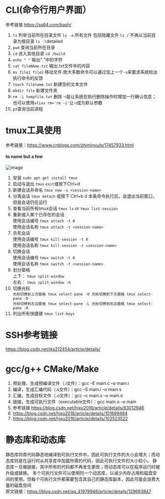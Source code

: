# CLI(命令行用户界面）
参考链接 <https://ss64.com/bash/>
1. `ls` 列举当前所在目录文件 `ls -a` 所有文件 包括隐藏文件 `ls /` 不再以当前目录为根目录 `ls -l`detailed
2. `pwd` 查询当前所在目录
3. `cd` 进入其他目录 `cd /build`
4. `echo " "` 输出" "中的字符
5. `cat fileNAme.txt` 输出.txt文件中的内容
6. `mv file1 file2` 移动文件.绝大多数命令可以通过加上一个`-v`来要求系统给出执行命令的反馈
7. `touch filename.txt` 新建空的文本文件
8. `mkdir file` 新建文件夹
9. `rm -i tempfile.txt` 删除 -i是让系统在执行删除操作时增加一行确认信息；也可以使用`alias rm='rm -i'`让-i成为默认参数
10. `ps`查询当前进程

# tmux工具使用
参考链接：<https://www.cnblogs.com/zhiminyu/p/17457933.html> 
#### to name but a few
 ![image](https://github.com/user-attachments/assets/e8e445a3-247f-4fdc-adb2-e45d276acfcb)
 1. 安装 `sudo apt-get install tmux`
 2. 启动与退出 `tmux`   `exit`或按下Ctrl+d
 3. 新建会话并命名 `tmux new -s <session-name> `
 4. 分离会话 `tmux detach` 或按下 Ctrl+b d  本条命令执行后，会退出当前窗口，但是会话仍在运行
 5. 查看当前所有tmux会话 `tmux ls` or `tmux list-session`
 6. 重新接入某个已存在的会话 <br>
     使用会话编号 `tmux attach -t 0` <br>
     使用会话名称 `tmux attach -t <session-name>` <br>
 7. 杀死会话 <br>
     使用会话编号 `tmux kill-session -t 0` <br>
     使用会话名称 `tmux kill-session -t <session-name>` <br>
 8. 切换会话 <br>
     使用会话编号 `tmux switch -t 0` <br>
     使用会话名称 `tmux switch -t <session-name>` <br>
 9. 划分窗格 <br>
     上下： `tmux split-window` <br>
     左右： `tmux split-window -h` <br>
 10. 切换光标 <br> 
`光标切换到上方窗格 tmux select-pane -U 光标切换到下方窗格 tmux select-pane -D `<br>
`光标切换到左边窗格 tmux select-pane -L 光标切换到右边窗格 tmux select-pane -R `<br>
 11. 列出所有快捷键 `tmux list-keys`

# SSH参考链接
<https://blog.csdn.net/jks212454/article/details/>
# gcc/g++ CMake/Make
1. 预处理，生成预编译文件（.i文件）：gcc –E main.c –o main.i
2. 编译，生成汇编代码（.s文件）：gcc –S main.i –o main.s
3. 汇编，生成目标文件（.o文件）：gcc –c main.s –o main.o
4. 链接，生成可执行文件（executable文件）：gcc main.o –o main
5. 参考链接 <https://blog.csdn.net/hjxu2016/article/details/83012946>
6. <https://blog.csdn.net/hjxu2016/article/details/101699484>
7. <https://blog.csdn.net/hjxu2016/article/details/102523522>

# 静态库和动态库
静态库将库代码静态地编译到可执行文件中，因此可执行文件的大小会增大；而动态库则是在运行时从共享库中加载所需的代码，因此可执行文件的大小较小。
静态库一旦被链接，其中所有的代码都不再发生更改；而动态库可以在程序运行时被升级或替换。
多个可执行文件可以使用同一个动态库，以减少内存占用和磁盘空间的使用。但每个可执行文件都需要包含其自己的静态库副本，因此可能会浪费大量的磁盘空间     
原文链接：<https://blog.csdn.net/qq_41979948/article/details/129693847>


   

